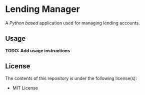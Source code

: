 # Lending Manager

A *Python based* application used for managing lending accounts.

## Usage

**TODO: Add usage instructions**

## License

The contents of this repository is under the following license(s):

- MIT License